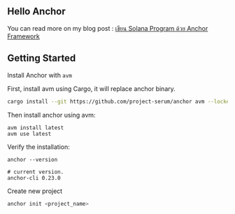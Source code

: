 Hello Anchor
---

You can read more on my blog post : [เขียน Solana Program ด้วย Anchor Framework](https://devahoy.com/blog/hello-anchor-solana)


## Getting Started

Install Anchor with `avm`

First, install avm using Cargo, it will replace anchor binary.

```bash
cargo install --git https://github.com/project-serum/anchor avm --locked --force
```

Then install anchor using avm:

```
avm install latest
avm use latest
```

Verify the installation:

```
anchor --version

# current version.
anchor-cli 0.23.0
```

Create new project

```bash
anchor init <project_name>
```
